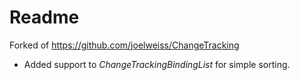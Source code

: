 # Readme

Forked of https://github.com/joelweiss/ChangeTracking

* Added support to *ChangeTrackingBindingList* for simple sorting.